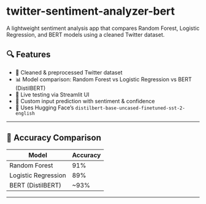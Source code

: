 # twitter-sentiment-analyzer-bert
A lightweight sentiment analysis app that compares Random Forest, Logistic Regression, and BERT models using a cleaned Twitter dataset.

## 🔍 Features

- 🧹 Cleaned & preprocessed Twitter dataset
- 📊 Model comparison: Random Forest vs Logistic Regression vs BERT (DistilBERT)
- 🚀 Live testing via Streamlit UI
- 💬 Custom input prediction with sentiment & confidence
- 🧠 Uses Hugging Face’s `distilbert-base-uncased-finetuned-sst-2-english`

---

## 🧪 Accuracy Comparison

| Model               | Accuracy |
|--------------------|----------|
| Random Forest       | 91%      |
| Logistic Regression | 89%      |
| BERT (DistilBERT)   | ~93%     |

---
